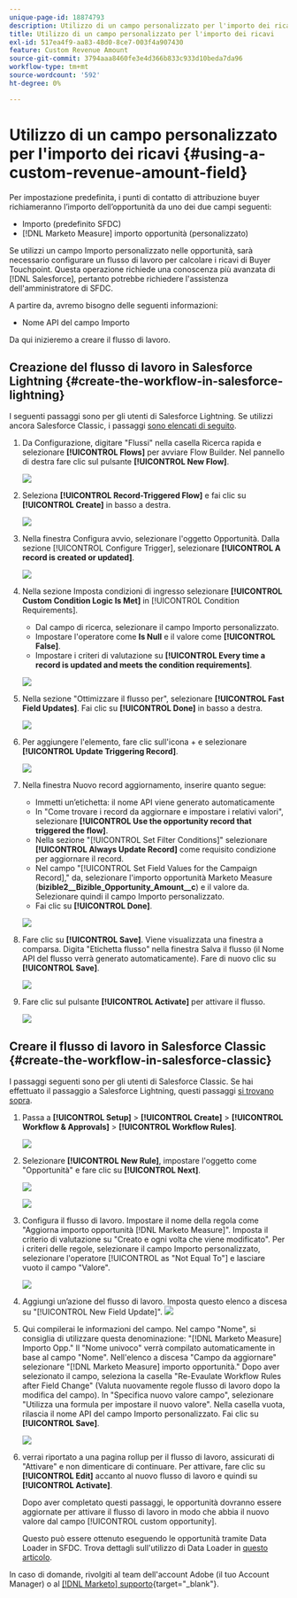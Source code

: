 ```yaml
---
unique-page-id: 18874793
description: Utilizzo di un campo personalizzato per l'importo dei ricavi - [!DNL Marketo Measure]
title: Utilizzo di un campo personalizzato per l'importo dei ricavi
exl-id: 517ea4f9-aa83-48d0-8ce7-003f4a907430
feature: Custom Revenue Amount
source-git-commit: 3794aaa8460fe3e4d366b833c933d10beda7da96
workflow-type: tm+mt
source-wordcount: '592'
ht-degree: 0%

---
```


# Utilizzo di un campo personalizzato per l&#39;importo dei ricavi {#using-a-custom-revenue-amount-field}

Per impostazione predefinita, i punti di contatto di attribuzione buyer richiameranno l’importo dell’opportunità da uno dei due campi seguenti:

* Importo (predefinito SFDC)
* [!DNL Marketo Measure] importo opportunità (personalizzato)

Se utilizzi un campo Importo personalizzato nelle opportunità, sarà necessario configurare un flusso di lavoro per calcolare i ricavi di Buyer Touchpoint. Questa operazione richiede una conoscenza più avanzata di [!DNL Salesforce], pertanto potrebbe richiedere l&#39;assistenza dell&#39;amministratore di SFDC.

A partire da, avremo bisogno delle seguenti informazioni:

* Nome API del campo Importo

Da qui inizieremo a creare il flusso di lavoro.

## Creazione del flusso di lavoro in Salesforce Lightning {#create-the-workflow-in-salesforce-lightning}

I seguenti passaggi sono per gli utenti di Salesforce Lightning. Se utilizzi ancora Salesforce Classic, i passaggi [sono elencati di seguito](#create-the-workflow-in-salesforce-classic).

1. Da Configurazione, digitare &quot;Flussi&quot; nella casella Ricerca rapida e selezionare **[!UICONTROL Flows]** per avviare Flow Builder. Nel pannello di destra fare clic sul pulsante **[!UICONTROL New Flow]**.

   ![](assets/using-a-custom-revenue-amount-field-1.png)

1. Seleziona **[!UICONTROL Record-Triggered Flow]** e fai clic su **[!UICONTROL Create]** in basso a destra.

   ![](assets/using-a-custom-revenue-amount-field-2.png)

1. Nella finestra Configura avvio, selezionare l&#39;oggetto Opportunità. Dalla sezione [!UICONTROL Configure Trigger], selezionare **[!UICONTROL A record is created or updated]**.

   ![](assets/using-a-custom-revenue-amount-field-3.png)

1. Nella sezione Imposta condizioni di ingresso selezionare **[!UICONTROL Custom Condition Logic Is Met]** in [!UICONTROL Condition Requirements].
   * Dal campo di ricerca, selezionare il campo Importo personalizzato.
   * Impostare l&#39;operatore come **Is Null** e il valore come **[!UICONTROL False]**.
   * Impostare i criteri di valutazione su **[!UICONTROL Every time a record is updated and meets the condition requirements]**.

   ![](assets/using-a-custom-revenue-amount-field-4.png)

1. Nella sezione &quot;Ottimizzare il flusso per&quot;, selezionare **[!UICONTROL Fast Field Updates]**. Fai clic su **[!UICONTROL Done]** in basso a destra.

   ![](assets/using-a-custom-revenue-amount-field-5.png)

1. Per aggiungere l&#39;elemento, fare clic sull&#39;icona + e selezionare **[!UICONTROL Update Triggering Record]**.

   ![](assets/using-a-custom-revenue-amount-field-6.png)

1. Nella finestra Nuovo record aggiornamento, inserire quanto segue:

   * Immetti un’etichetta: il nome API viene generato automaticamente
   * In &quot;Come trovare i record da aggiornare e impostare i relativi valori&quot;, selezionare **[!UICONTROL Use the opportunity record that triggered the flow]**.
   * Nella sezione &quot;[!UICONTROL Set Filter Conditions]&quot; selezionare **[!UICONTROL Always Update Record]** come requisito condizione per aggiornare il record.
   * Nel campo &quot;[!UICONTROL Set Field Values for the Campaign Record],&quot; da, selezionare l&#39;importo opportunità Marketo Measure (**bizible2__Bizible_Opportunity_Amount__c**) e il valore da. Selezionare quindi il campo Importo personalizzato.
   * Fai clic su **[!UICONTROL Done]**.

   ![](assets/using-a-custom-revenue-amount-field-7.png)

1. Fare clic su **[!UICONTROL Save]**. Viene visualizzata una finestra a comparsa. Digita &quot;Etichetta flusso&quot; nella finestra Salva il flusso (il Nome API del flusso verrà generato automaticamente). Fare di nuovo clic su **[!UICONTROL Save]**.

   ![](assets/using-a-custom-revenue-amount-field-8.png)

1. Fare clic sul pulsante **[!UICONTROL Activate]** per attivare il flusso.

   ![](assets/using-a-custom-revenue-amount-field-9.png)

## Creare il flusso di lavoro in Salesforce Classic {#create-the-workflow-in-salesforce-classic}

I passaggi seguenti sono per gli utenti di Salesforce Classic. Se hai effettuato il passaggio a Salesforce Lightning, questi passaggi [si trovano sopra](#create-the-workflow-in-salesforce-lightning).

1. Passa a **[!UICONTROL Setup]** > **[!UICONTROL Create]** > **[!UICONTROL Workflow & Approvals]** > **[!UICONTROL Workflow Rules]**.

   ![](assets/using-a-custom-revenue-amount-field-10.png)

1. Selezionare **[!UICONTROL New Rule]**, impostare l&#39;oggetto come &quot;Opportunità&quot; e fare clic su **[!UICONTROL Next]**.

   ![](assets/using-a-custom-revenue-amount-field-11.png)

   ![](assets/using-a-custom-revenue-amount-field-12.png)

1. Configura il flusso di lavoro. Impostare il nome della regola come &quot;Aggiorna importo opportunità [!DNL Marketo Measure]&quot;. Imposta il criterio di valutazione su &quot;Creato e ogni volta che viene modificato&quot;. Per i criteri delle regole, selezionare il campo Importo personalizzato, selezionare l&#39;operatore [!UICONTROL as "Not Equal To"] e lasciare vuoto il campo &quot;Valore&quot;.

   ![](assets/using-a-custom-revenue-amount-field-13.png)

1. Aggiungi un’azione del flusso di lavoro. Imposta questo elenco a discesa su &quot;[!UICONTROL New Field Update]&quot;.
   ![](assets/using-a-custom-revenue-amount-field-14.png)

1. Qui compilerai le informazioni del campo. Nel campo &quot;Nome&quot;, si consiglia di utilizzare questa denominazione: &quot;[!DNL Marketo Measure] Importo Opp.&quot; Il &quot;Nome univoco&quot; verrà compilato automaticamente in base al campo &quot;Nome&quot;. Nell&#39;elenco a discesa &quot;Campo da aggiornare&quot; selezionare &quot;[!DNL Marketo Measure] importo opportunità.&quot; Dopo aver selezionato il campo, seleziona la casella &quot;Re-Evaulate Workflow Rules after Field Change&quot; (Valuta nuovamente regole flusso di lavoro dopo la modifica del campo). In &quot;Specifica nuovo valore campo&quot;, selezionare &quot;Utilizza una formula per impostare il nuovo valore&quot;. Nella casella vuota, rilascia il nome API del campo Importo personalizzato. Fai clic su **[!UICONTROL Save]**.

   ![](assets/using-a-custom-revenue-amount-field-15.png)

1. verrai riportato a una pagina rollup per il flusso di lavoro, assicurati di &quot;Attivare&quot; e non dimenticare di continuare. Per attivare, fare clic su **[!UICONTROL Edit]** accanto al nuovo flusso di lavoro e quindi su **[!UICONTROL Activate]**.

   Dopo aver completato questi passaggi, le opportunità dovranno essere aggiornate per attivare il flusso di lavoro in modo che abbia il nuovo valore dal campo [!UICONTROL custom opportunity].

   Questo può essere ottenuto eseguendo le opportunità tramite Data Loader in SFDC. Trova dettagli sull&#39;utilizzo di Data Loader in [questo articolo](/help/advanced-marketo-measure-features/custom-revenue-amount/using-data-loader-to-update-marketo-measure-custom-amount-field.md).

In caso di domande, rivolgiti al team dell&#39;account Adobe (il tuo Account Manager) o al [[!DNL Marketo] supporto](https://nation.marketo.com/t5/support/ct-p/Support){target="_blank"}.
